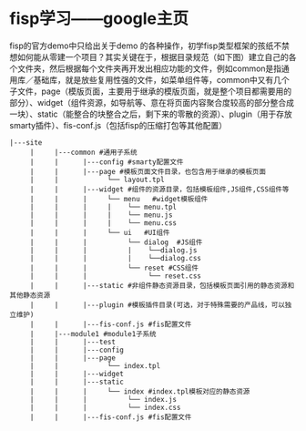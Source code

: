 # fisp学习——google主页
 fisp的官方demo中只给出关于demo 的各种操作，初学fisp类型框架的孩纸不禁想如何能从零建一个项目？其实关键在于，根据目录规范（如下图）建立自己的各个文件夹，然后根据每个文件夹再开发出相应功能的文件，例如common是指通用库／基础库，就是放些复用性强的文件，如菜单组件等，common中又有几个子文件，page（模版页面，主要用于继承的模版页面，就是整个项目都需要用的部分）、widget（组件资源，如导航等、意在将页面内容聚合度较高的部分整合成一块）、static（能整合的块整合之后，剩下来的零散的资源）、plugin（用于存放smarty插件）、fis-conf.js（包括fisp的压缩打包等其他配置）
<pre><code>|---site
     |     |---common #通用子系统
     |     |      |---config #smarty配置文件
     |     |      |---page #模板页面文件目录，也包含用于继承的模板页面
     |     |            └── layout.tpl
     |     |      |---widget #组件的资源目录，包括模板组件,JS组件,CSS组件等
     |     |      |     └── menu   #widget模板组件
     |     |      |     |    └── menu.tpl
     |     |      |     |    └── menu.js
     |     |      |     |    └── menu.css
     |     |      |     └── ui   #UI组件
     |     |      |          └── dialog  #JS组件
     |     |      |          |    └──dialog.js
     |     |      |          |    └──dialog.css
     |     |      |          └── reset #CSS组件
     |     |      |               └── reset.css
     |     |      |---static #非组件静态资源目录，包括模板页面引用的静态资源和其他静态资源
     |     |      |---plugin #模板插件目录(可选，对于特殊需要的产品线，可以独立维护)
     |     |      |---fis-conf.js #fis配置文件
     |     |---module1 #module1子系统
     |     |      |---test
     |     |      |---config
     |     |      |---page
     |     |            └── index.tpl
     |     |      |---widget
     |     |      |---static
     |     |      |     └── index #index.tpl模板对应的静态资源
     |     |      |          └── index.js
     |     |      |          └── index.css
     |     |      |---fis-conf.js #fis配置文件</code></pre>
 
